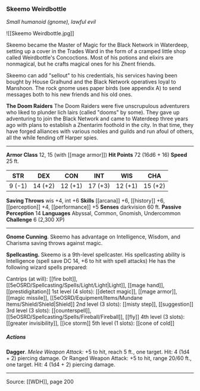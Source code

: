 ### Skeemo Weirdbottle
_Small humanoid (gnome), lawful evil_

![[Skeemo Weirdbottle.jpg]]

Skeemo became the Master of Magic for the Black Network in Waterdeep, setting up a cover in the Trades Ward in the form of a cramped little shop called Weirdbottle's Concoctions. Most of his potions and elixirs are nonmagical, but he crafts magical ones for his Zhent friends.

Skeemo can add "sellout" to his credentials, his services having been bought by House Gralhund and the Black Network operatives loyal to Manshoon. The rock gnome uses paper birds (see appendix A) to send messages both to his new friends and his old ones.


**The Doom Raiders** The Doom Raiders were five unscrupulous adventurers who liked to plunder lich lairs (called "dooms" by some). They gave up adventuring to join the Black Network and came to Waterdeep three years ago with plans to establish a Zhentarim foothold in the city. In that time, they have forged alliances with various nobles and guilds and run afoul of others, all the while fending off Harper spies.






---

**Armor Class** 12, 15 (with [[mage armor]])
**Hit Points** 72 (16d6 + 16)
**Speed** 25 ft.

| STR     | DEX     | CON     | INT     | WIS     | CHA     |
|---------|---------|---------|---------|---------|---------|
| 9 (-1) | 14 (+2) | 12 (+1) | 17 (+3) | 12 (+1) | 15 (+2) |

**Saving Throws** wis +4, int +6
**Skills** [[arcana]] +6, [[history]] +6, [[perception]] +4, [[performance]] +5
**Senses** darkvision 60 ft.
**Passive Perception** 14
**Languages** Abyssal, Common, Gnomish, Undercommon
**Challenge** 6 (2,300 XP)

---

**Gnome Cunning**. Skeemo has advantage on Intelligence, Wisdom, and Charisma saving throws against magic.

**Spellcasting.** Skeemo is a 9th-level spellcaster. His spellcasting ability is Intelligence (spell save DC 14, +6 to hit with spell attacks) He has the following wizard spells prepared:

Cantrips (at will): [[fire bolt]], [[5eOSRD/Spellcasting/Spells/Light/Light|Light]], [[mage hand]], [[prestidigitation]]
1st level (4 slots): [[detect magic]], [[mage armor]], [[magic missile]], [[5eOSRD/Equipment/Items/Mundane Items/Shield/Shield|Shield]]
2nd level (3 slots): [[misty step]], [[suggestion]]
3rd level (3 slots): [[counterspell]], [[5eOSRD/Spellcasting/Spells/Fireball/Fireball]], [[fly]]
4th level (3 slots): [[greater invisibility]], [[ice storm]]
5th level (1 slots): [[cone of cold]]

##### Actions
**Dagger**. _Melee Weapon Attack:_ +5 to hit, reach 5 ft., one target. Hit: 4 (1d4 + 2) piercing damage. Or Ranged Weapon Attack: +5 to hit, range 20/60 ft., one target. Hit: 4 (1d4 + 2) piercing damage.


---

Source: [[WDH]], page 200